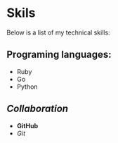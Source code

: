 # Skils
Below is a list of my technical skills:

## Programing languages:
- Ruby
- Go
- Python

## _Collaboration_
- **GitHub**
- *Git*
